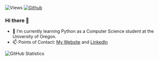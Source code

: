 ![Views](https://komarev.com/ghpvc/?username=bdeweesevans&theme=vue)
[![Github](https://img.shields.io/github/followers/bdeweesevans?label=Follow&style=social&theme=vue)](https://github.com/bdeweesevans)
### Hi there 👋
- 🌱 I’m currently learning Python as a Computer Science student at the University of Oregon.
- 📫 Points of Contact: <a href="https://www.bdeweesevans.com" target="_blank" rel="noopener noreferrer">My Website</a> and <a href="https://linkedin.com/in/bdeweesevans" target="_blank" rel="noopener noreferrer">LinkedIn</a>

![GitHub Statistics](https://github-readme-stats.vercel.app/api?username=bdeweesevans&count_private=true&show_icons=true&theme=vue)

